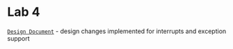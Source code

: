 # Lab 4

[`Design Document`](https://github.com/sidharthNair/LC3-b-Assembler-and-Simulators/blob/main/lab4/README.pdf) - design changes implemented for interrupts and exception support
